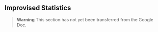 ## Improvised Statistics

> **Warning**
> This section has not yet been transferred from the Google Doc.
